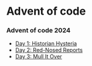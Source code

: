# Advent of code 


### Advent of code 2024

- [Day 1: Historian Hysteria](./2024/day1_historian_hysteria)
- [Day 2: Red-Nosed Reports](./2024/day2_red_nosed_reports)
- [Day 3: Mull It Over](./2024/day3_mull_it_over)